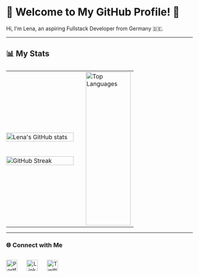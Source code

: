 # 🌟 Welcome to My GitHub Profile! 🌟

Hi, I'm Lena, an aspiring Fullstack Developer from Germany 🇩🇪.  

---

## 📊 My Stats

<div align="center">
    <table style="width: 100%; max-width: 800px; margin: auto; border-collapse: collapse; border: none; display: flex; align-items: stretch;">
        <tr style="display: flex; width: 100%;  display: flex; border: none;
    flex-direction: row;
    align-items: center;
    gap: 25px;">
            <!-- Linker Container: GitHub Stats und GitHub Streaks -->
            <td style="flex: 3; display: flex; flex-direction: column; gap: 20px; border: none; padding: 0;">
                <div style="margin-bottom: 20px; flex: 1;">
                    <img src="https://github-readme-stats.vercel.app/api?username=Lenam0n&show_icons=true&theme=material-palenight" alt="Lena's GitHub stats" width="100%">
                </div>
                <div style="flex: 1;">
                    <img src="https://streak-stats.demolab.com?user=Lenam0n&theme=material-palenight&date_format=M%20j%5B%2C%20Y%5D&mode=weekly" alt="GitHub Streak" width="100%">
                </div>
            </td>
            <!-- Rechter Container: Top Languages -->
            <td style="flex: 2; border: none; display: flex; align-items: center; justify-content: center;">
                <img src="https://github-readme-stats.vercel.app/api/top-langs/?username=Lenam0n&langs_count=8&theme=material-palenight&hide=Shaderlab,HLSL,HTML,CSS,DOCKERFILE" alt="Top Languages" style="max-height: 100%; width: 100%;     height: 415px;">
            </td>
        </tr>
    </table>
</div>

---

### 🌐 Connect with Me
<div align="center" style="margin-top: 30px;">
    <div style="display: flex; align-items: center; gap: 25px;">
        <!-- Portfolio -->
        <a href="https://lenam0n.net" target="_blank" style="text-decoration: none;">
            <img src="https://img.icons8.com/ios-filled/50/000000/web-design.png" alt="Portfolio Icon" width="30px" />
        </a>
        <!-- LinkedIn -->
        <a href="https://www.linkedin.com/in/lenam0n/" target="_blank" style="text-decoration: none;">
            <img src="https://img.icons8.com/ios-filled/50/0077b5/linkedin.png" alt="LinkedIn Icon" width="30px" />
        </a>
        <!-- Twitter -->
        <a href="https://x.com/Lenam0n" target="_blank" style="text-decoration: none;">
            <img src="https://img.icons8.com/ios-filled/50/1da1f2/twitter.png" alt="Twitter Icon" width="30px" />
        </a>
    </div>
</div>
